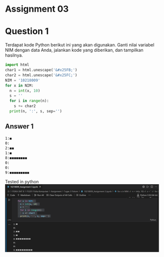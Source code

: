 # Assignment 03

# Question 1
Terdapat kode Python berikut ini yang akan digunakan. Ganti nilai variabel NIM dengan data Anda, jalankan kode yang diberikan, dan tampilkan hasilnya.
```python
import html 
char1 = html.unescape('&#x25FB;') 
char2 = html.unescape('&#x25FC;') 
NIM = '10218009'
for x in NIM: 
  n = int(x, 10) 
  s = '' 
  for i in range(n): 
    s += char2 
  print(n, ':', s, sep='') 
  ```
  ## Answer 1
  ```
  1:◼
  0:
  2:◼◼
  1:◼
  8:◼◼◼◼◼◼◼◼
  0:
  0:
  9:◼◼◼◼◼◼◼◼◼
  ```
  Tested in python
  ![alt text](https://github.com/AkramAkbarAmin/fi3201-01-2021-2/blob/main/assignments/03/10218009_Assignment%203_Answer%20for%20question%201.png)
